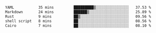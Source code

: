 <!--START_SECTION:waka-->

```txt
YAML           35 mins         █████████▒░░░░░░░░░░░░░░░   37.53 %
Markdown       24 mins         ██████▒░░░░░░░░░░░░░░░░░░   25.89 %
Rust           9 mins          ██▒░░░░░░░░░░░░░░░░░░░░░░   09.56 %
shell script   8 mins          ██░░░░░░░░░░░░░░░░░░░░░░░   08.56 %
Cairo          7 mins          ██░░░░░░░░░░░░░░░░░░░░░░░   08.10 %
```

<!--END_SECTION:waka-->